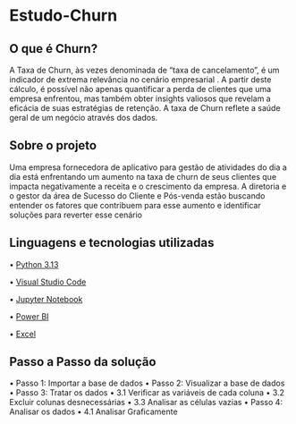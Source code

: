 # Estudo-Churn

## O que é Churn?

A Taxa de Churn, às vezes denominada de “taxa de cancelamento”, é um indicador de extrema relevância no cenário empresarial . A partir deste cálculo, é possível não apenas quantificar a perda de clientes que uma empresa enfrentou, mas também obter insights valiosos que revelam a eficácia de suas estratégias de retenção.
A taxa de Churn reflete a saúde geral de um negócio através dos dados.

## Sobre o projeto
Uma empresa fornecedora de aplicativo para gestão de atividades do dia a dia está enfrentando um aumento na taxa de churn de seus clientes que impacta negativamente a receita e o crescimento da empresa. A diretoria e o gestor da área de Sucesso do Cliente e Pós-venda estão buscando entender os fatores que contribuem para esse aumento e identificar soluções para reverter esse cenário

## Linguagens e tecnologias utilizadas
 • [Python 3.13](https://www.python.org/)

 • [Visual Studio Code](https://code.visualstudio.com/download)

 • [Jupyter Notebook](https://jupyter.org/)

 • [Power BI](https://www.microsoft.com/pt-br/power-platform/products/power-bi)

 • [Excel](https://www.microsoft.com/pt-br/power-platform/products/power-bi](https://www.microsoft.com/pt-br/microsoft-365/excel))

## Passo a Passo da solução

• Passo 1: Importar a base de dados
• Passo 2: Visualizar a base de dados
• Passo 3: Tratar os dados
• 3.1 Verificar as variáveis de cada coluna
• 3.2 Excluir colunas desnecessárias
• 3.3 Analisar as células vazias
• Passo 4: Analisar os dados
• 4.1 Analisar Graficamente
